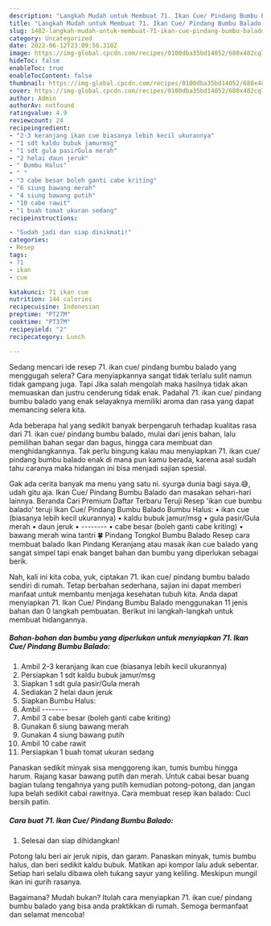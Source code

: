 ```yaml
---
description: "Langkah Mudah untuk Membuat 71. Ikan Cue/ Pindang Bumbu Balado yang Bisa Manjain Lidah, Buat Buka Puasa Enak Banget"
title: "Langkah Mudah untuk Membuat 71. Ikan Cue/ Pindang Bumbu Balado yang Bisa Manjain Lidah, Buat Buka Puasa Enak Banget"
slug: 1482-langkah-mudah-untuk-membuat-71-ikan-cue-pindang-bumbu-balado-yang-bisa-manjain-lidah-buat-buka-puasa-enak-banget
category: Uncategorized
date: 2022-06-12T23:09:56.310Z
image: https://img-global.cpcdn.com/recipes/0100dba35bd14052/680x482cq70/71-ikan-cue-pindang-bumbu-balado-foto-resep-utama.jpg
hideToc: false
enableToc: true
enableTocContent: false
thumbnail: https://img-global.cpcdn.com/recipes/0100dba35bd14052/680x482cq70/71-ikan-cue-pindang-bumbu-balado-foto-resep-utama.jpg
cover: https://img-global.cpcdn.com/recipes/0100dba35bd14052/680x482cq70/71-ikan-cue-pindang-bumbu-balado-foto-resep-utama.jpg
author: Admin
authorAv: notfound
ratingvalue: 4.9
reviewcount: 24
recipeingredient:
- "2-3 keranjang ikan cue biasanya lebih kecil ukurannya"
- "1 sdt kaldu bubuk jamurmsg"
- "1 sdt gula pasirGula merah"
- "2 helai daun jeruk"
- " Bumbu Halus"
- " "
- "3 cabe besar boleh ganti cabe kriting"
- "6 siung bawang merah"
- "4 siung bawang putih"
- "10 cabe rawit"
- "1 buah tomat ukuran sedang"
recipeinstructions:

- "Sudah jadi dan siap dinikmati!"
categories:
- Resep
tags:
- 71
- ikan
- cue

katakunci: 71 ikan cue 
nutrition: 144 calories
recipecuisine: Indonesian
preptime: "PT27M"
cooktime: "PT37M"
recipeyield: "2"
recipecategory: Lunch

---
```



Sedang mencari ide resep 71. ikan cue/ pindang bumbu balado yang menggugah selera? Cara menyiapkannya sangat tidak terlalu sulit namun tidak gampang juga. Tapi Jika salah mengolah maka hasilnya tidak akan memuaskan dan justru cenderung tidak enak. Padahal 71. ikan cue/ pindang bumbu balado yang enak selayaknya memiliki aroma dan rasa yang dapat memancing selera kita.


Ada beberapa hal yang sedikit banyak berpengaruh terhadap kualitas rasa dari 71. ikan cue/ pindang bumbu balado, mulai dari jenis bahan, lalu pemilihan bahan segar dan bagus, hingga cara membuat dan menghidangkannya. Tak perlu bingung kalau mau menyiapkan 71. ikan cue/ pindang bumbu balado enak di mana pun kamu berada, karena asal sudah tahu caranya maka hidangan ini bisa menjadi sajian spesial.

Gak ada cerita banyak ma menu yang satu ni. syurga dunia bagi saya.😅, udah gitu aja. Ikan Cue/ Pindang Bumbu Balado dan masakan sehari-hari lainnya. Beranda Cari Premium Daftar Terbaru Teruji Resep &#39;ikan cue bumbu balado&#39; teruji Ikan Cue/ Pindang Bumbu Balado Bumbu Halus: • ikan cue (biasanya lebih kecil ukurannya) • kaldu bubuk jamur/msg • gula pasir/Gula merah • daun jeruk • -------- • cabe besar (boleh ganti cabe kriting) • bawang merah wina tantri 🍀 Pindang Tongkol Bumbu Balado Resep cara membuat balado Ikan Pindang Keranjang atau masak ikan cue balado yang sangat simpel tapi enak banget bahan dan bumbu yang diperlukan sebagai berik.


Nah, kali ini kita coba, yuk, ciptakan 71. ikan cue/ pindang bumbu balado sendiri di rumah. Tetap berbahan sederhana, sajian ini dapat memberi manfaat untuk membantu menjaga kesehatan tubuh kita. Anda dapat menyiapkan 71. Ikan Cue/ Pindang Bumbu Balado menggunakan 11 jenis bahan dan 0 langkah pembuatan. Berikut ini langkah-langkah untuk membuat hidangannya.

<!--inarticleads1-->

##### Bahan-bahan dan bumbu yang diperlukan untuk menyiapkan 71. Ikan Cue/ Pindang Bumbu Balado:

1. Ambil 2-3 keranjang ikan cue (biasanya lebih kecil ukurannya)
1. Persiapkan 1 sdt kaldu bubuk jamur/msg
1. Siapkan 1 sdt gula pasir/Gula merah
1. Sediakan 2 helai daun jeruk
1. Siapkan  Bumbu Halus:
1. Ambil  --------
1. Ambil 3 cabe besar (boleh ganti cabe kriting)
1. Gunakan 6 siung bawang merah
1. Gunakan 4 siung bawang putih
1. Ambil 10 cabe rawit
1. Persiapkan 1 buah tomat ukuran sedang


Panaskan sedikit minyak sisa menggoreng ikan, tumis bumbu hingga harum. Rajang kasar bawang putih dan merah. Untuk cabai besar buang bagian tulang tengahnya yang putih kemudian potong-potong, dan jangan lupa belah sedikit cabai rawitnya. Cara membuat resep ikan balado: Cuci bersih patin. 

<!--inarticleads2-->

##### Cara buat 71. Ikan Cue/ Pindang Bumbu Balado:


1. Selesai dan siap dihidangkan!

Potong lalu beri air jeruk nipis, dan garam. Panaskan minyak, tumis bumbu halus, dan beri sedikit kaldu bubuk. Matikan api kompor lalu aduk sebentar. Setiap hari selalu dibawa oleh tukang sayur yang keliling. Meskipun mungil ikan ini gurih rasanya. 

Bagaimana? Mudah bukan? Itulah cara menyiapkan 71. ikan cue/ pindang bumbu balado yang bisa anda praktikkan di rumah. Semoga bermanfaat dan selamat mencoba!
